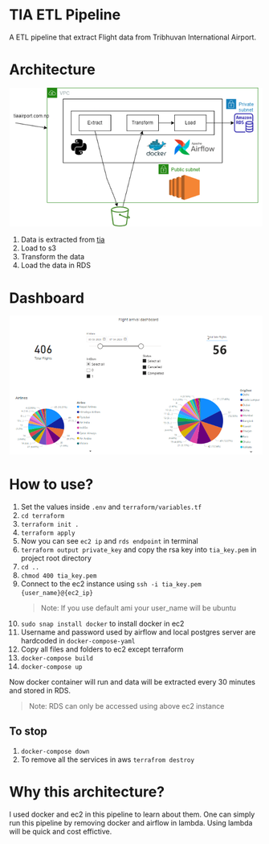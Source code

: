 # TIA ETL Pipeline

A ETL pipeline that extract Flight data from Tribhuvan International Airport.

# Architecture

![architecture](images/architecture.png)

1) Data is extracted from [tia](https://tiairport.com.np/)
2) Load to s3
3) Transform the data
4) Load the data in RDS
   
# Dashboard

![dashboard](images/dashboard.PNG)

# How to use?

1) Set the values inside `.env` and `terraform/variables.tf`
2) `cd terraform`
3) `terraform init .`
4) `terraform apply`
5) Now you can see `ec2 ip` and `rds endpoint` in terminal
6) `terraform output private_key` and copy the rsa key into `tia_key.pem` in project root directory
7) `cd ..`
8) `chmod 400 tia_key.pem` 
9)  Connect to the ec2 instance using `ssh -i tia_key.pem {user_name}@{ec2_ip}` 
    > Note: If you use default ami your user_name will be ubuntu
10)  `sudo snap install docker` to install docker in ec2
11)  Username and password used by airflow and local postgres server are hardcoded in `docker-compose-yaml`
12)  Copy all files and folders to ec2 except terraform
13)  `docker-compose build`
14)  `docker-compose up`
   
Now docker container will run and data will be extracted every 30 minutes and stored in RDS.

> Note: RDS can only be accessed using above ec2 instance

## To stop
1) `docker-compose down`
2) To remove all the services in aws `terrafrom destroy`

# Why this architecture?

I used docker and ec2 in this pipeline to learn about them. One can simply run this pipeline by removing docker and airflow in lambda. Using lambda will be quick and cost effictive.